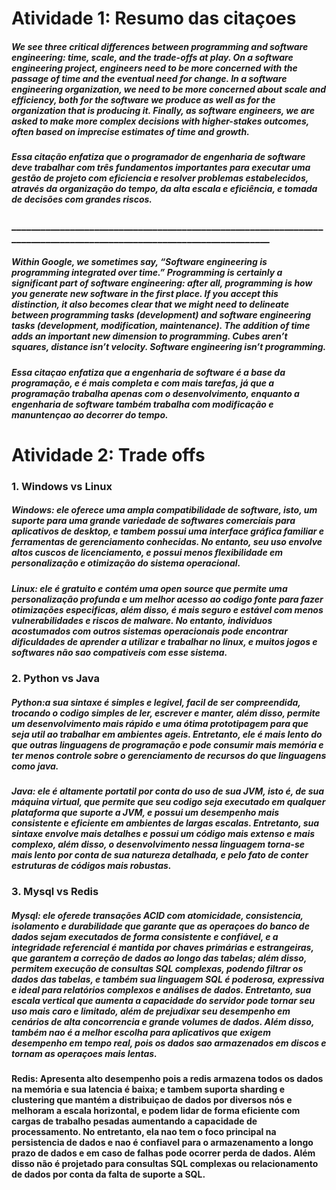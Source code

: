 # Atividade 1: Resumo das citaçoes

 ##### We see three critical differences between programming and software engineering: time, scale, and the trade-offs at play. On a software engineering project, engineers need to be more concerned with the passage of time and the eventual need for change. In a software engineering organization, we need to be more concerned about scale and efficiency, both for the software we produce as well as for the organization that is producing it. Finally, as software engineers, we are asked to make more complex decisions with higher-stakes outcomes, often based on imprecise estimates of time and growth.

##### Essa citação enfatiza que o programador de engenharia de software deve trabalhar com três fundamentos importantes para executar uma gestão de projeto com eficiencia e resolver problemas estabelecidos, através da organização do tempo, da alta escala e eficiência, e tomada de decisões com grandes riscos.

### _____________________________________________________________________________________________________________________

##### Within Google, we sometimes say, “Software engineering is programming integrated over time.” Programming is certainly a significant part of software engineering: after all, programming is how you generate new software in the first place. If you accept this distinction, it also becomes clear that we might need to delineate between programming tasks (development) and software engineering tasks (development, modification, maintenance). The addition of time adds an important new dimension to programming. Cubes aren’t squares, distance isn’t velocity. Software engineering isn’t programming.

##### Essa citaçao enfatiza que a engenharia de software é a base da programação, e é mais completa e com mais tarefas, já que a programação trabalha apenas com o desenvolvimento, enquanto a engenharia de software também trabalha com modificação e manuntençao ao decorrer do tempo.







# Atividade 2: Trade offs

### 1. Windows vs Linux

##### Windows: ele oferece uma ampla compatibilidade de software, isto, um suporte para uma grande variedade de softwares comerciais para aplicativos de desktop, e tambem possui uma interface gráfica familiar e ferramentas de gerenciamento conhecidas. No entanto, seu uso envolve altos cuscos de licenciamento, e possui menos flexibilidade em personalização e otimização do sistema operacional.

##### Linux: ele é gratuito e contém uma open source que permite uma personalização profunda e um melhor acesso ao codigo fonte para fazer otimizações especificas, além disso, é mais seguro e estável com menos vulnerabilidades e riscos de malware. No entanto, individuos acostumados com outros sistemas operacionais pode encontrar dificuldades de aprender a utilizar e trabalhar no linux, e muitos jogos e softwares não sao compativeis com esse sistema.



### 2. Python vs Java

##### Python:a sua sintaxe é simples e legivel, facil de ser compreendida, trocando o codigo simples de ler, escrever e manter, além disso, permite um desenvolvimento mais rápido e uma ótima prototipagem para que seja util ao trabalhar em ambientes ageis. Entretanto, ele é mais lento do que outras linguagens de programação e pode consumir mais memória e ter menos controle sobre o gerenciamento de recursos do que linguagens como java.

##### Java: ele é altamente portatil por conta do uso de sua JVM, isto é, de sua máquina virtual, que permite que seu codigo seja executado em qualquer plataforma que suporte a JVM, e possui um desempenho mais consistente e eficiente em ambientes de largas escalas. Entretanto, sua sintaxe envolve mais detalhes e possui um código mais extenso e mais complexo, além disso, o desenvolvimento nessa linguagem torna-se mais lento por conta de sua natureza detalhada, e pelo fato de conter estruturas de códigos mais robustas.



### 3. Mysql vs Redis

##### Mysql: ele oferede transações ACID com atomicidade, consistencia, isolamento e durabilidade que garante que as operaçoes do banco  de dados sejam executados de forma consistente e confiável, e a integridade referencial é mantida por chaves primárias e estrangeiras, que garantem a correção de dados ao longo das tabelas; além disso, permitem execução de consultas SQL complexas, podendo filtrar os dados das tabelas, e também sua linguagem SQL é poderosa, expressiva e ideal para relatórios complexos e análises de dados. Entretanto, sua escala vertical que aumenta a capacidade do servidor pode tornar seu uso mais caro e limitado, além de prejudixar seu desempenho em cenários de alta concorrencia e grande volumes de dados. Além disso, também nao é a melhor escolha para aplicativos que exigem desempenho em tempo real, pois os dados sao armazenados em discos e tornam as operaçoes mais lentas.

#### Redis: Apresenta alto desempenho pois a redis armazena todos os dados na memória e sua latencia é baixa; e tambem suporta sharding e clustering que mantém a distribuiçao de dados por diversos nós e melhoram a escala horizontal, e podem lidar de forma eficiente  com cargas de trabalho pesadas aumentando a capacidade de processamento. No entretanto, ela nao tem o foco principal na persistencia de dados e nao é confiavel para o armazenamento a longo prazo de dados e em caso de falhas pode ocorrer perda de dados. Além disso não é projetado para consultas SQL complexas ou relacionamento de dados por conta da falta de suporte a SQL.


